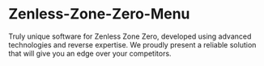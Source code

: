 # Zenless-Zone-Zero-Menu
Truly unique software for Zenless Zone Zero, developed using advanced technologies and reverse expertise. We proudly present a reliable solution that will give you an edge over your competitors.
